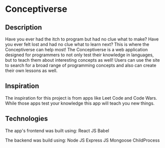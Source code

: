 # Conceptiverse
## Description
Have you ever had the itch to program but had no clue what to make? Have you ever felt lost and had no clue what to learn next? This is where the Conceptiverse can help most! The Conceptiverse is a web application designed for programmers to not only test their knowledge in languages, but to teach them about interesting concepts as well! Users can use the site to search for a broad range of programming concepts and also can create their own lessons as well.

## Inspiration
The inspiration for this project is from apps like Leet Code and Code Wars. While those apps test your knowledge this app will teach you new things.

## Technologies
The app's frontend was built using:
React JS
Babel

The backend was build using:
Node JS
Express JS
Mongoose
ChildProcess
